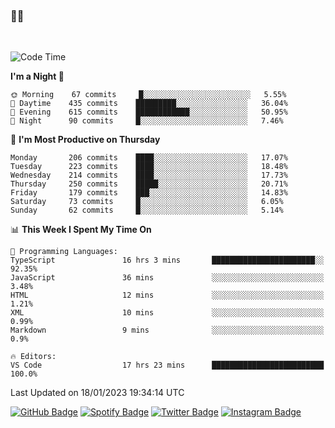 ### 🤙🍺

<!-- <a href="https://github-readme-stats.vercel.app/api?username=hzak2xx&count_private=true&show_icons=true&theme=dracula">
  <img align="center" src="https://github-readme-stats.vercel.app/api?username=hzak2xx&count_private=true&show_icons=true&theme=dracula" />
</a>
</br> -->
</br>

<!--START_SECTION:waka-->
![Code Time](http://img.shields.io/badge/Code%20Time-2%2C119%20hrs%2059%20mins-blue)

**I'm a Night 🦉** 

```text
🌞 Morning    67 commits     █░░░░░░░░░░░░░░░░░░░░░░░░   5.55% 
🌆 Daytime    435 commits    █████████░░░░░░░░░░░░░░░░   36.04% 
🌃 Evening    615 commits    ████████████░░░░░░░░░░░░░   50.95% 
🌙 Night      90 commits     █░░░░░░░░░░░░░░░░░░░░░░░░   7.46%

```
📅 **I'm Most Productive on Thursday** 

```text
Monday       206 commits    ████░░░░░░░░░░░░░░░░░░░░░   17.07% 
Tuesday      223 commits    ████░░░░░░░░░░░░░░░░░░░░░   18.48% 
Wednesday    214 commits    ████░░░░░░░░░░░░░░░░░░░░░   17.73% 
Thursday     250 commits    █████░░░░░░░░░░░░░░░░░░░░   20.71% 
Friday       179 commits    ███░░░░░░░░░░░░░░░░░░░░░░   14.83% 
Saturday     73 commits     █░░░░░░░░░░░░░░░░░░░░░░░░   6.05% 
Sunday       62 commits     █░░░░░░░░░░░░░░░░░░░░░░░░   5.14%

```


📊 **This Week I Spent My Time On** 

```text
💬 Programming Languages: 
TypeScript               16 hrs 3 mins       ███████████████████████░░   92.35% 
JavaScript               36 mins             ░░░░░░░░░░░░░░░░░░░░░░░░░   3.48% 
HTML                     12 mins             ░░░░░░░░░░░░░░░░░░░░░░░░░   1.21% 
XML                      10 mins             ░░░░░░░░░░░░░░░░░░░░░░░░░   0.99% 
Markdown                 9 mins              ░░░░░░░░░░░░░░░░░░░░░░░░░   0.9%

🔥 Editors: 
VS Code                  17 hrs 23 mins      █████████████████████████   100.0%

```


 Last Updated on 18/01/2023 19:34:14 UTC
<!--END_SECTION:waka-->

[![GitHub Badge](https://img.shields.io/badge/GitHub-100000?style=for-the-badge&logo=github&logoColor=white)](https://github.com/hzak2xx)
[![Spotify Badge](https://img.shields.io/badge/Spotify-1ED760?&style=for-the-badge&logo=spotify&logoColor=white)](https://open.spotify.com/user/uf90s6sbbh75a1mt44clkhkvf)
[![Twitter Badge](https://img.shields.io/badge/Twitter-1DA1F2?style=for-the-badge&logo=twitter&logoColor=white)](https://twitter.com/hzak2xx)
[![Instagram Badge](https://img.shields.io/badge/Instagram-E4405F?style=for-the-badge&logo=instagram&logoColor=white)](https://www.instagram.com/hzak2xx/)
